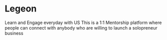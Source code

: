 # Legeon
Learn and Engage everyday with US
This is a 1:1 Mentorship platform where people can connect with anybody who are willing to launch a solopreneur business
